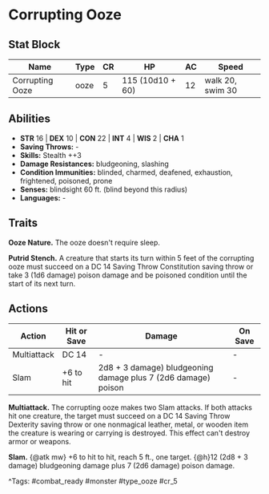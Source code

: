 # Corrupting Ooze

## Stat Block

| Name | Type | CR | HP | AC | Speed |
|------|------|----|----|----|-------|
| Corrupting Ooze | ooze | 5 | 115 (10d10 + 60) | 12 | walk 20, swim 30 |

## Abilities

- **STR** 16 | **DEX** 10 | **CON** 22 | **INT** 4 | **WIS** 2 | **CHA** 1
- **Saving Throws:** -  
- **Skills:** Stealth ++3  
- **Damage Resistances:** bludgeoning, slashing  
- **Condition Immunities:** blinded, charmed, deafened, exhaustion, frightened, poisoned, prone  
- **Senses:** blindsight 60 ft. (blind beyond this radius)  
- **Languages:** -

## Traits

**Ooze Nature.** The ooze doesn't require sleep.

**Putrid Stench.** A creature that starts its turn within 5 feet of the corrupting ooze must succeed on a DC 14 Saving Throw Constitution saving throw or take 3 (1d6 damage) poison damage and be poisoned condition until the start of its next turn.


## Actions

| Action | Hit or Save | Damage | On Save |
|--------|--------------|--------|----------|
| Multiattack | DC 14 | - | - |
| Slam | +6 to hit | 2d8 + 3 damage) bludgeoning damage plus 7 (2d6 damage) poison | - |

**Multiattack.** The corrupting ooze makes two Slam attacks. If both attacks hit one creature, the target must succeed on a DC 14 Saving Throw Dexterity saving throw or one nonmagical leather, metal, or wooden item the creature is wearing or carrying is destroyed. This effect can't destroy armor or weapons.

**Slam.** {@atk mw} +6 to hit to hit, reach 5 ft., one target. {@h}12 (2d8 + 3 damage) bludgeoning damage plus 7 (2d6 damage) poison damage.


^Tags: #combat_ready #monster #type_ooze #cr_5